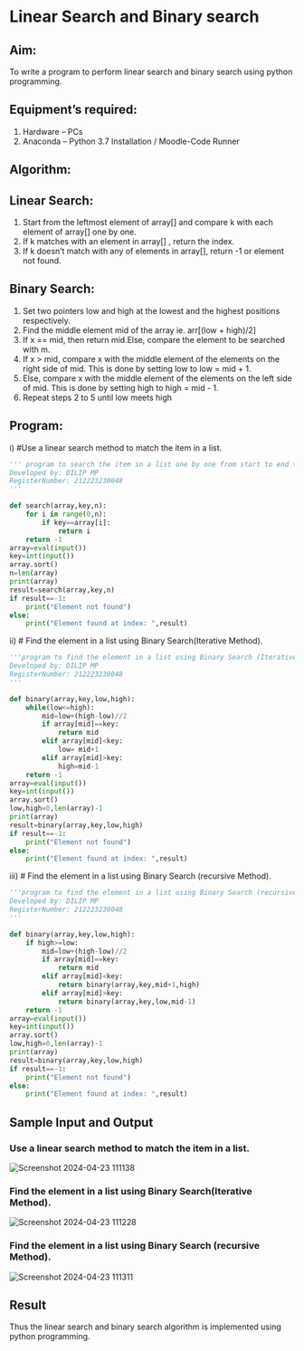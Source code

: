 # Linear Search and Binary search
## Aim:
To write a program to perform linear search and binary search using python programming.
## Equipment’s required:
1.	Hardware – PCs
2.	Anaconda – Python 3.7 Installation / Moodle-Code Runner
## Algorithm:
## Linear Search:
1.	Start from the leftmost element of array[] and compare k with each element of array[] one by one.
2.	If k matches with an element in array[] , return the index.
3.	If k doesn’t match with any of elements in array[], return -1 or element not found.
## Binary Search:
1.	Set two pointers low and high at the lowest and the highest positions respectively.
2.	Find the middle element mid of the array ie. arr[(low + high)/2]
3.	If x == mid, then return mid.Else, compare the element to be searched with m.
4.	If x > mid, compare x with the middle element of the elements on the right side of mid. This is done by setting low to low = mid + 1.
5.	Else, compare x with the middle element of the elements on the left side of mid. This is done by setting high to high = mid - 1.
6.	Repeat steps 2 to 5 until low meets high
## Program:
i)	#Use a linear search method to match the item in a list.
```python
''' program to search the item in a list one by one from start to end to find the match
Developed by: DILIP MP
RegisterNumber: 212223230048
'''

def search(array,key,n):
    for i in range(0,n):
        if key==array[i]:
            return i
    return -1
array=eval(input())
key=int(input())
array.sort()
n=len(array)
print(array)
result=search(array,key,n)
if result==-1:
    print("Element not found")
else:
    print("Element found at index: ",result)


```
ii)	# Find the element in a list using Binary Search(Iterative Method).
```python
'''program to find the element in a list using Binary Search (Iterative Method).
Developed by: DILIP MP
RegisterNumber: 212223230048
'''

def binary(array,key,low,high):
    while(low<=high):
        mid=low+(high-low)//2
        if array[mid]==key:
            return mid
        elif array[mid]<key:
            low= mid+1
        elif array[mid]>key:
            high=mid-1
    return -1
array=eval(input())
key=int(input())
array.sort()
low,high=0,len(array)-1
print(array)
result=binary(array,key,low,high)
if result==-1:
    print("Element not found")
else:
    print("Element found at index: ",result)


```
iii)	# Find the element in a list using Binary Search (recursive Method).
```python
'''program to find the element in a list using Binary Search (recursive Method).
Developed by: DILIP MP
RegisterNumber: 212223230048
'''

def binary(array,key,low,high):
    if high>=low:
        mid=low+(high-low)//2
        if array[mid]==key:
            return mid
        elif array[mid]<key:
            return binary(array,key,mid+1,high)
        elif array[mid]>key:
            return binary(array,key,low,mid-1)
    return -1
array=eval(input())
key=int(input())
array.sort()
low,high=0,len(array)-1
print(array)
result=binary(array,key,low,high)
if result==-1:
    print("Element not found")
else:
    print("Element found at index: ",result)

```
## Sample Input and Output
### Use a linear search method to match the item in a list.
![Screenshot 2024-04-23 111138](https://github.com/DilipDofy/Search-Algorithms/assets/147223497/1a2c338e-d045-494d-8485-40e0a8c2310e)

### Find the element in a list using Binary Search(Iterative Method).
![Screenshot 2024-04-23 111228](https://github.com/DilipDofy/Search-Algorithms/assets/147223497/8609a399-d373-4944-9935-eb35d657bf79)

### Find the element in a list using Binary Search (recursive Method).
![Screenshot 2024-04-23 111311](https://github.com/DilipDofy/Search-Algorithms/assets/147223497/b6dbe79a-5f84-4848-93fb-f31db7f4701f)

## Result
Thus the linear search and binary search algorithm is implemented using python programming.
